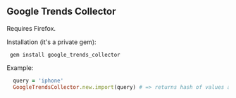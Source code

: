 ## Google Trends Collector

Requires Firefox.

Installation (it's a private gem):

```
 gem install google_trends_collector
```

Example:
```ruby
  query = 'iphone'
  GoogleTrendsCollector.new.import(query) # => returns hash of values and dates as keys
```